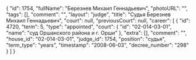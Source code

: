 {
    "id": 1754,
    "fullName": "Березнев Михаил Геннадьевич",
    "photoURL": "",
    "tags": [],
    "comment": "",
    "layout": "judge",
    "title": "Судья Березнев Михаил Геннадьевич",
    "court": null,
    "previousCourt": null,
    "career": [
        {
            "id": 4720,
            "term": 5,
            "type": "appointed",
            "court": {
                "id": "02-014-03-01",
                "name": "суд Оршанского района и г. Орши"
            },
            "extra": [],
            "comment": "",
            "house_id": "02-014-03-01",
            "judge_id": 1754,
            "position": "судья",
            "term_type": "years",
            "timestamp": "2008-06-03",
            "decree_number": "298"
        }
    ]
}